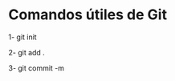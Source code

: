 # Comandos útiles de Git

1- git init <!-- Sirve para inicializar mi repositorio, una  vez que se hace correr se crea un archivo oculto llamado  .git  -->

2- git add . <!--Pepara los nuevos cambios para ser subidos. Ubicandolos en el área staging  -->

3- git commit -m <!--  -->